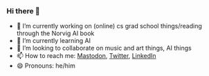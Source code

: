 ### Hi there 👋

- 🔭 I’m currently working on (online) cs grad school things/reading through the Norvig AI book
- 🌱 I’m currently learning AI
- 👯 I’m looking to collaborate on music and art things, AI things
- 📫 How to reach me: [Mastodon](https://post.lurk.org/@mrufrufin), [Twitter](https://twitter.com/derekxkwan), [LinkedIn](https://www.linkedin.com/in/derek-kwan-568bb67/)
- 😄 Pronouns: he/him
<!--
**derekxkwan/derekxkwan** is a ✨ _special_ ✨ repository because its `README.md` (this file) appears on your GitHub profile.

Here are some ideas to get you started:

- 🤔 I’m looking for help with ...
- 💬 Ask me about ...
- ⚡ Fun fact: ...
-->
